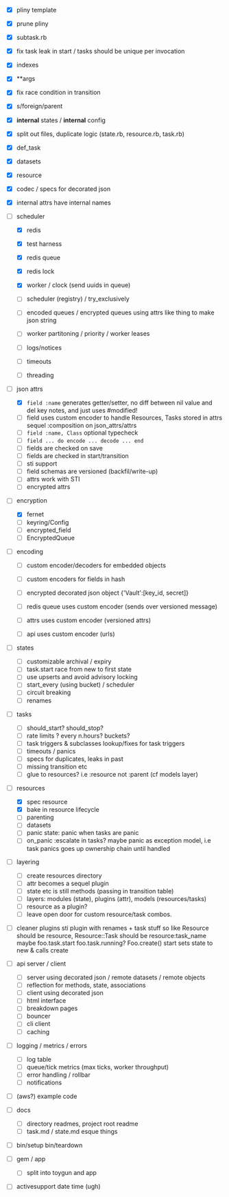 - [x] pliny template
- [x] prune pliny
- [x] subtask.rb
- [x] fix task leak in start / tasks should be unique per invocation
- [x] indexes
- [x] **args
- [x] fix race condition in transition
- [x] s/foreign/parent
- [x] __internal__ states / __internal__ config
- [x] split out files, duplicate logic (state.rb, resource.rb, task.rb)
- [x] def_task
- [x] datasets
- [x] resource
- [x] codec / specs for decorated json
- [x] internal attrs have internal names

- [ ] scheduler
	- [x] redis 
	- [x] test harness
	- [x] redis queue
	- [x] redis lock
	- [x] worker / clock (send uuids in queue)
	- [ ] scheduler (registry) / try_exclusively
	- [ ] encoded queues / encrypted queues using attrs like thing to make json string
	- [ ] worker partitoning / priority / worker leases
	- [ ] logs/notices
	- [ ] timeouts
	- [ ] threading


- [ ] json attrs
	- [x] `field :name` generates getter/setter, no diff between nil value and del key
		notes, and just uses #modified!
	- [ ] field uses custom encoder to handle Resources, Tasks stored in attrs
		sequel :composition on json_attrs/attrs
	- [ ] `field :name, Class` optional typecheck
	- [ ] `field ... do encode ... decode ... end`
	- [ ] fields are checked on save
	- [ ] fields are checked in start/transition
	- [ ] sti support 
	- [ ] field schemas are versioned (backfil/write-up)
	- [ ] attrs work with STI
	- [ ] encrypted attrs

- [ ] encryption
	- [x] fernet
	- [ ] keyring/Config
	- [ ] encrypted_field
	- [ ] EncryptedQueue

- [ ] encoding
	- [ ] custom encoder/decoders for embedded objects
	- [ ] custom encoders for fields in hash
			
	- [ ] encrypted decorated json object {'Vault':[key_id, secret]}
	- [ ] redis queue uses custom encoder (sends over versioned message)
	- [ ] attrs uses custom encoder (versioned attrs)
	- [ ] api uses custom encoder (urls)

- [ ] states
	- [ ] customizable archival / expiry
	- [ ] task.start race from new to first state
	- [ ] use upserts and avoid advisory locking
	- [ ] start_every (using bucket) / scheduler
	- [ ] circuit breaking
	- [ ] renames

- [ ] tasks 
	- [ ] should_start? should_stop?
	- [ ] rate limits ? every n.hours? buckets?
	- [ ] task triggers & subclasses lookup/fixes for task triggers
	- [ ] timeouts / panics
	- [ ] specs for duplicates, leaks in past
	- [ ] missing transition etc
	- [ ] glue to resources? i.e :resource not :parent (cf models layer)

- [ ] resources
	- [x] spec resource
	- [x] bake in resource lifecycle
	- [ ] parenting 
	- [ ] datasets
	- [ ] panic state: panic when tasks are panic
	- [ ] on_panic :escalate in tasks? maybe panic as exception
	      model, i.e task panics goes up ownership chain until handled

- [ ] layering
	- [ ] create resources directory
	- [ ] attr becomes a sequel plugin
	- [ ] state etc is still methods  (passing in transition table)
	- [ ] layers: modules (state), plugins (attr), models (resources/tasks)
	- [ ] resource as a plugin?
	- [ ] leave open door for custom resource/task combos.

- [ ] cleaner plugins
	sti plugin with renames + task stuff
	so like Resource should be resource, Resource::Task should be resource:task_name
	maybe foo.task.start foo.task.running? Foo.create() start sets state to new & calls create

- [ ] api server / client
	- [ ] server using decorated json / remote datasets / remote objects
	- [ ] reflection for methods, state, associations
 	- [ ] client using decorated json
	- [ ] html interface
	- [ ] breakdown pages
	- [ ] bouncer
	- [ ] cli client
	- [ ] caching

- [ ] logging / metrics / errors
	- [ ] log table
	- [ ] queue/tick metrics (max ticks, worker throughput)
	- [ ] error handling / rollbar
	- [ ] notifications

- [ ] (aws?) example code

- [ ] docs
	- [ ] directory readmes, project root readme
	- [ ] task.md / state.md esque things

- [ ] bin/setup bin/teardown
- [ ] gem / app 
	- [ ] split into toygun and app

- [ ] activesupport date time (ugh)
